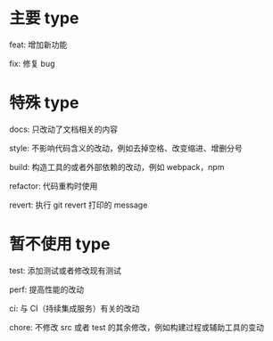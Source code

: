 # 主要 type

feat: 增加新功能

fix: 修复 bug

# 特殊 type

docs: 只改动了文档相关的内容

style: 不影响代码含义的改动，例如去掉空格、改变缩进、增删分号

build: 构造工具的或者外部依赖的改动，例如 webpack，npm

refactor: 代码重构时使用

revert: 执行 git revert 打印的 message

# 暂不使用 type

test: 添加测试或者修改现有测试

perf: 提高性能的改动

ci: 与 CI（持续集成服务）有关的改动

chore: 不修改 src 或者 test 的其余修改，例如构建过程或辅助工具的变动
